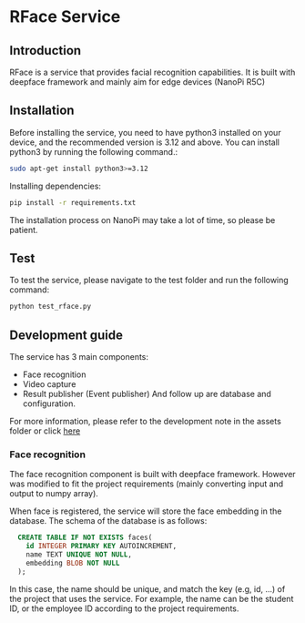 # RFace Service

## Introduction

RFace is a service that provides facial recognition capabilities. It is built with deepface framework and mainly aim for edge devices (NanoPi R5C)

## Installation

Before installing the service, you need to have python3 installed on your device, and the recommended version is 3.12 and above. You can install python3 by running the following command.:

```bash
sudo apt-get install python3>=3.12
```

Installing dependencies:
```bash
pip install -r requirements.txt
```

The installation process on NanoPi may take a lot of time, so please be patient.

## Test
To test the service, please navigate to the test folder and run the following command:
```bash
python test_rface.py
```

## Development guide
The service has 3 main components:
- Face recognition
- Video capture
- Result publisher (Event publisher)
And follow up are database and configuration.

For more information, please refer to the development note in the assets folder or click [here](/assets/developement_note)

### Face recognition
The face recognition component is built with deepface framework. However was modified to fit the project requirements (mainly converting input and output to numpy array).

When face is registered, the service will store the face embedding in the database.
The schema of the database is as follows:
```sql
  CREATE TABLE IF NOT EXISTS faces(
    id INTEGER PRIMARY KEY AUTOINCREMENT,
    name TEXT UNIQUE NOT NULL,
    embedding BLOB NOT NULL
  );
```
In this case, the name should be unique, and match the key (e.g, id, ...) of the project that uses the service. For example, the name can be the student ID, or the employee ID according to the project requirements.